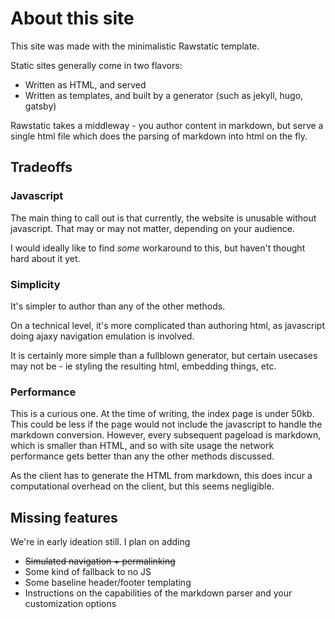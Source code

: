 # About this site
This site was made with the minimalistic Rawstatic template. 

Static sites generally come in two flavors:
- Written as HTML, and served
- Written as templates, and built by a generator (such as jekyll, hugo, gatsby)

Rawstatic takes a middleway - you author content in markdown, but serve a single html file which does the parsing of markdown into html on the fly. 

## Tradeoffs

### Javascript
The main thing to call out is that currently, the website is unusable without javascript. That may or may not matter, depending on your audience.

I would ideally like to find _some_ workaround to this, but haven't thought hard about it yet.

### Simplicity
It's simpler to author than any of the other methods.

On a technical level, it's more complicated than authoring html, as javascript doing ajaxy navigation emulation is involved.

It is certainly more simple than a fullblown generator, but certain usecases may not be - ie styling the resulting html, embedding things, etc.

### Performance
This is a curious one. At the time of writing, the index page is under 50kb. This could be less if the page would not include the javascript to handle the markdown conversion. However, every subsequent pageload is markdown, which is smaller than HTML, and so with site usage the network performance gets better than any the other methods discussed.

As the client has to generate the HTML from markdown, this does incur a computational overhead on the client, but this seems negligible.

## Missing features
We're in early ideation still. I plan on adding
- ~~Simulated navigation + permalinking~~
- Some kind of fallback to no JS
- Some baseline header/footer templating
- Instructions on the capabilities of the markdown parser and your customization options
